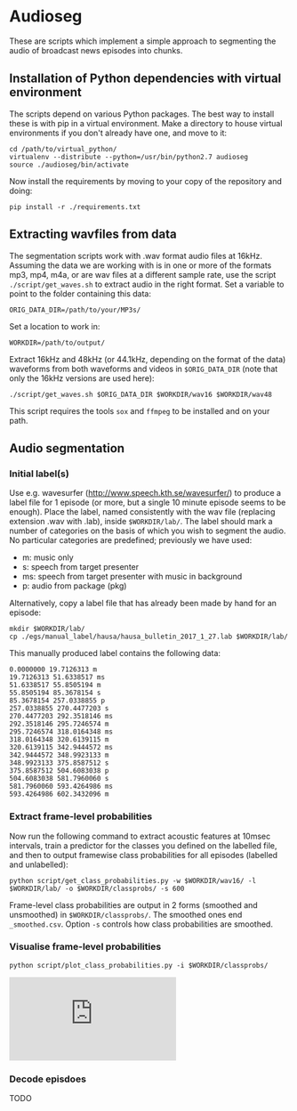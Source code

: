# Audioseg

These are scripts which implement a simple approach to segmenting the audio of broadcast news episodes into chunks. 

## Installation of Python dependencies with virtual environment

The scripts depend on various Python packages. The best way to install these is with pip in a virtual environment. Make a directory to house virtual environments if you don't already have one, and move to it:

```
cd /path/to/virtual_python/
virtualenv --distribute --python=/usr/bin/python2.7 audioseg
source ./audioseg/bin/activate
```

Now install the requirements by moving to your copy of the repository and doing:

```
pip install -r ./requirements.txt
```



## Extracting wavfiles from data

The segmentation scripts work with .wav format audio files at 16kHz. Assuming the data we are working with is in one or more of the formats mp3, mp4, m4a, or are wav files at a different sample rate, use the script ```./script/get_waves.sh``` to extract audio in the right format. Set a variable to point to the folder containing this data:

```
ORIG_DATA_DIR=/path/to/your/MP3s/
```

Set a location to work in:

```
WORKDIR=/path/to/output/
```

Extract 16kHz and 48kHz (or 44.1kHz, depending on the format of the data) waveforms from both waveforms and videos in `$ORIG_DATA_DIR` (note that only the 16kHz versions are used here):

```
./script/get_waves.sh $ORIG_DATA_DIR $WORKDIR/wav16 $WORKDIR/wav48
```

This script requires the tools `sox` and `ffmpeg` to be installed and on your path.



## Audio segmentation

### Initial label(s)

Use e.g. wavesurfer (http://www.speech.kth.se/wavesurfer/) to produce a label file for 1 episode (or more, but a single 10 minute episode seems to be enough). Place the label, named consistently with the wav file (replacing extension .wav with .lab), inside `$WORKDIR/lab/`. The label should mark a number of categories on the basis of which you wish to segment the audio. No particular categories are predefined; previously we have used:

- m: music only
- s: speech from target presenter
- ms: speech from target presenter with music in background
- p: audio from package (pkg)

Alternatively, copy a label file that has already been made by hand for an episode:

```
mkdir $WORKDIR/lab/
cp ./egs/manual_label/hausa/hausa_bulletin_2017_1_27.lab $WORKDIR/lab/
```

This manually produced label contains the following data:

```
0.0000000 19.7126313 m
19.7126313 51.6338517 ms
51.6338517 55.8505194 m
55.8505194 85.3678154 s
85.3678154 257.0338855 p
257.0338855 270.4477203 s
270.4477203 292.3518146 ms
292.3518146 295.7246574 m
295.7246574 318.0164348 ms
318.0164348 320.6139115 m
320.6139115 342.9444572 ms
342.9444572 348.9923133 m
348.9923133 375.8587512 s
375.8587512 504.6083038 p
504.6083038 581.7960060 s
581.7960060 593.4264986 ms
593.4264986 602.3432096 m
```


### Extract frame-level probabilities

Now run the following command to extract acoustic features at 10msec intervals, train a predictor for the classes you defined on the labelled file, and then to output framewise class probabilities for all episodes (labelled and unlabelled):

```
python script/get_class_probabilities.py -w $WORKDIR/wav16/ -l $WORKDIR/lab/ -o $WORKDIR/classprobs/ -s 600
```

Frame-level class probabilities are output in 2 forms (smoothed and unsmoothed) in `$WORKDIR/classprobs/`. The smoothed ones end `_smoothed.csv`.  Option `-s` controls how class probabilities are smoothed. 


### Visualise frame-level probabilities

```
python script/plot_class_probabilities.py -i $WORKDIR/classprobs/
```

![Plot of class probabilities](https://github.com/oliverwatts/audioseg/blob/master/egs/plots/class_probs.pdf)

### Decode episdoes

TODO


